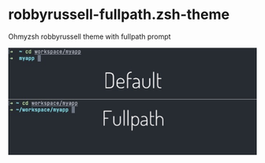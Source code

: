 # robbyrussell-fullpath.zsh-theme
Ohmyzsh robbyrussell theme with fullpath prompt

![demo](img/demo.jpg)